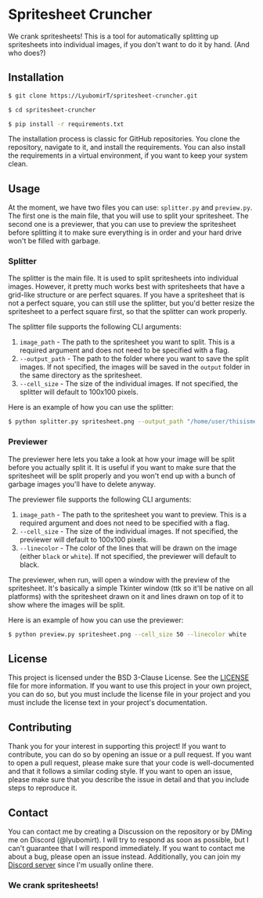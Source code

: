 # Spritesheet Cruncher

We crank spritesheets! This is a tool for automatically splitting up spritesheets into individual images, if you don't want to do it by hand. (And who does?)

## Installation

```bash
$ git clone https://LyubomirT/spritesheet-cruncher.git
```

```bash
$ cd spritesheet-cruncher
```

```bash
$ pip install -r requirements.txt
```

The installation process is classic for GitHub repositories. You clone the repository, navigate to it, and install the requirements. You can also install the requirements in a virtual environment, if you want to keep your system clean.

## Usage

At the moment, we have two files you can use: `splitter.py` and `preview.py`. The first one is the main file, that you will use to split your spritesheet. The second one is a previewer, that you can use to preview the spritesheet before splitting it to make sure everything is in order and your hard drive won't be filled with garbage.

### Splitter

The splitter is the main file. It is used to split spritesheets into individual images. However, it pretty much works best with spritesheets that have a grid-like structure or are perfect squares. If you have a spritesheet that is not a perfect square, you can still use the splitter, but you'd better resize the spritesheet to a perfect square first, so that the splitter can work properly.

The splitter file supports the following CLI arguments:

1. `image_path` - The path to the spritesheet you want to split. This is a required argument and does not need to be specified with a flag.
2. `--output_path` - The path to the folder where you want to save the split images. If not specified, the images will be saved in the `output` folder in the same directory as the spritesheet.
3. `--cell_size` - The size of the individual images. If not specified, the splitter will default to 100x100 pixels.

Here is an example of how you can use the splitter:

```bash
$ python splitter.py spritesheet.png --output_path "/home/user/thisisme/Desktop/sprites" --cell_size 50
```

### Previewer

The previewer here lets you take a look at how your image will be split before you actually split it. It is useful if you want to make sure that the spritesheet will be split properly and you won't end up with a bunch of garbage images you'll have to delete anyway.

The previewer file supports the following CLI arguments:

1. `image_path` - The path to the spritesheet you want to preview. This is a required argument and does not need to be specified with a flag.
2. `--cell_size` - The size of the individual images. If not specified, the previewer will default to 100x100 pixels.
3. `--linecolor` - The color of the lines that will be drawn on the image (either `black` or `white`). If not specified, the previewer will default to black.

The previewer, when run, will open a window with the preview of the spritesheet. It's basically a simple Tkinter window (ttk so it'll be native on all platforms) with the spritesheet drawn on it and lines drawn on top of it to show where the images will be split.

Here is an example of how you can use the previewer:

```bash
$ python preview.py spritesheet.png --cell_size 50 --linecolor white
```

## License

This project is licensed under the BSD 3-Clause License. See the [LICENSE](LICENSE) file for more information. If you want to use this project in your own project, you can do so, but you must include the license file in your project and you must include the license text in your project's documentation.

## Contributing

Thank you for your interest in supporting this project! If you want to contribute, you can do so by opening an issue or a pull request. If you want to open a pull request, please make sure that your code is well-documented and that it follows a similar coding style. If you want to open an issue, please make sure that you describe the issue in detail and that you include steps to reproduce it.

## Contact

You can contact me by creating a Discussion on the repository or by DMing me on Discord (@lyubomirt). I will try to respond as soon as possible, but I can't guarantee that I will respond immediately. If you want to contact me about a bug, please open an issue instead. Additionally, you can join my [Discord server](https://discord.gg/dwCE2RdUZ3) since I'm usually online there.

### We crank spritesheets!